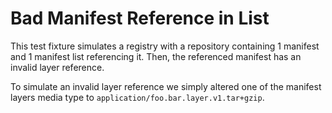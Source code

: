 # Bad Manifest Reference in List

This test fixture simulates a registry with a repository containing 1 manifest and 1 manifest list referencing it.
Then, the referenced manifest has an invalid layer reference.

To simulate an invalid layer reference we simply altered one of the manifest layers media type to
`application/foo.bar.layer.v1.tar+gzip`.